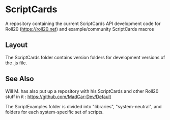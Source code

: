 # ScriptCards
A repository containing the current ScriptCards API development code for Roll20 (https://roll20.net) and example/community ScriptCards macros

## Layout
The ScriptCards folder contains version folders for development versions of the .js file.

## See Also

Will M. has also put up a repository with his ScriptCards and other Roll20 stuff in it : https://github.com/MadCar-Dev/Default

The ScriptExamples folder is divided into "libraries", "system-neutral", and folders for each system-specific set of scripts.
